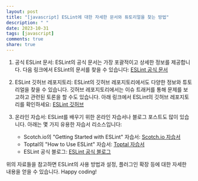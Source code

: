 ```yaml
---
layout: post
title: "[javascript] ESLint에 대한 자세한 문서와 튜토리얼을 찾는 방법"
description: " "
date: 2023-10-31
tags: [javascript]
comments: true
share: true
---
```


1. 공식 ESLint 문서: 
ESLint의 공식 문서는 가장 포괄적이고 상세한 정보를 제공합니다. 다음 링크에서 ESLint의 문서를 찾을 수 있습니다: [ESLint 공식 문서](https://eslint.org/docs/)

2. ESLint 깃허브 레포지토리:
ESLint의 깃허브 레포지토리에서도 다양한 정보와 튜토리얼을 찾을 수 있습니다. 깃허브 레포지토리에서는 이슈 트래커를 통해 문제를 보고하고 관련된 토론을 할 수도 있습니다. 아래 링크에서 ESLint의 깃허브 레포지토리를 확인하세요: [ESLint 깃허브](https://github.com/eslint/eslint)

3. 온라인 자습서:
ESLint를 배우기 위한 온라인 자습서나 블로그 포스트도 많이 있습니다. 아래는 몇 가지 유용한 자습서 리소스입니다:
   - Scotch.io의 "Getting Started with ESLint" 자습서: [Scotch.io 자습서](https://scotch.io/tutorials/getting-started-with-eslint)
   - Toptal의 "How to Use ESLint" 자습서: [Toptal 자습서](https://www.toptal.com/javascript/eslint-the-missing-guide)
   - ESLint 공식 블로그: [ESLint 공식 블로그](https://eslint.org/blog/)

위의 자료들을 참고하면 ESLint의 사용 방법과 설정, 플러그인 확장 등에 대한 자세한 내용을 얻을 수 있습니다. Happy coding!